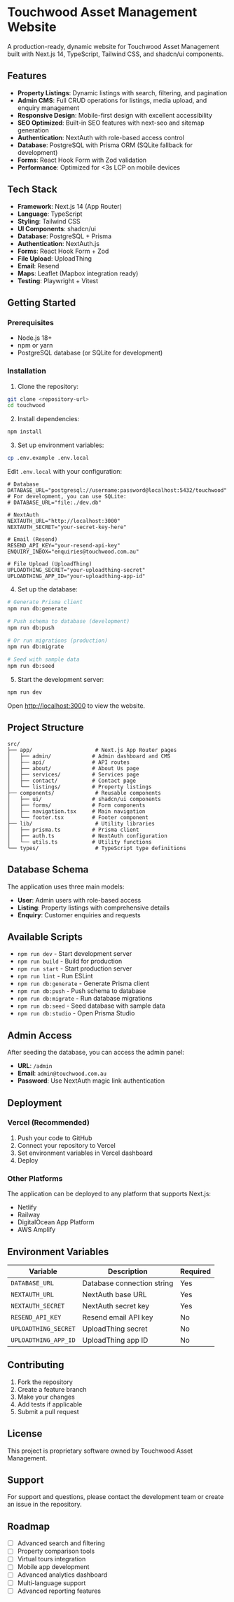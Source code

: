 # Touchwood Asset Management Website

A production-ready, dynamic website for Touchwood Asset Management built with Next.js 14, TypeScript, Tailwind CSS, and shadcn/ui components.

## Features

- **Property Listings**: Dynamic listings with search, filtering, and pagination
- **Admin CMS**: Full CRUD operations for listings, media upload, and enquiry management
- **Responsive Design**: Mobile-first design with excellent accessibility
- **SEO Optimized**: Built-in SEO features with next-seo and sitemap generation
- **Authentication**: NextAuth with role-based access control
- **Database**: PostgreSQL with Prisma ORM (SQLite fallback for development)
- **Forms**: React Hook Form with Zod validation
- **Performance**: Optimized for <3s LCP on mobile devices

## Tech Stack

- **Framework**: Next.js 14 (App Router)
- **Language**: TypeScript
- **Styling**: Tailwind CSS
- **UI Components**: shadcn/ui
- **Database**: PostgreSQL + Prisma
- **Authentication**: NextAuth.js
- **Forms**: React Hook Form + Zod
- **File Upload**: UploadThing
- **Email**: Resend
- **Maps**: Leaflet (Mapbox integration ready)
- **Testing**: Playwright + Vitest

## Getting Started

### Prerequisites

- Node.js 18+ 
- npm or yarn
- PostgreSQL database (or SQLite for development)

### Installation

1. Clone the repository:
```bash
git clone <repository-url>
cd touchwood
```

2. Install dependencies:
```bash
npm install
```

3. Set up environment variables:
```bash
cp .env.example .env.local
```

Edit `.env.local` with your configuration:
```env
# Database
DATABASE_URL="postgresql://username:password@localhost:5432/touchwood"
# For development, you can use SQLite:
# DATABASE_URL="file:./dev.db"

# NextAuth
NEXTAUTH_URL="http://localhost:3000"
NEXTAUTH_SECRET="your-secret-key-here"

# Email (Resend)
RESEND_API_KEY="your-resend-api-key"
ENQUIRY_INBOX="enquiries@touchwood.com.au"

# File Upload (UploadThing)
UPLOADTHING_SECRET="your-uploadthing-secret"
UPLOADTHING_APP_ID="your-uploadthing-app-id"
```

4. Set up the database:
```bash
# Generate Prisma client
npm run db:generate

# Push schema to database (development)
npm run db:push

# Or run migrations (production)
npm run db:migrate

# Seed with sample data
npm run db:seed
```

5. Start the development server:
```bash
npm run dev
```

Open [http://localhost:3000](http://localhost:3000) to view the website.

## Project Structure

```
src/
├── app/                    # Next.js App Router pages
│   ├── admin/             # Admin dashboard and CMS
│   ├── api/               # API routes
│   ├── about/             # About Us page
│   ├── services/          # Services page
│   ├── contact/           # Contact page
│   └── listings/          # Property listings
├── components/             # Reusable components
│   ├── ui/                # shadcn/ui components
│   ├── forms/             # Form components
│   ├── navigation.tsx     # Main navigation
│   └── footer.tsx         # Footer component
├── lib/                    # Utility libraries
│   ├── prisma.ts          # Prisma client
│   ├── auth.ts            # NextAuth configuration
│   └── utils.ts           # Utility functions
└── types/                  # TypeScript type definitions
```

## Database Schema

The application uses three main models:

- **User**: Admin users with role-based access
- **Listing**: Property listings with comprehensive details
- **Enquiry**: Customer enquiries and requests

## Available Scripts

- `npm run dev` - Start development server
- `npm run build` - Build for production
- `npm run start` - Start production server
- `npm run lint` - Run ESLint
- `npm run db:generate` - Generate Prisma client
- `npm run db:push` - Push schema to database
- `npm run db:migrate` - Run database migrations
- `npm run db:seed` - Seed database with sample data
- `npm run db:studio` - Open Prisma Studio

## Admin Access

After seeding the database, you can access the admin panel:

- **URL**: `/admin`
- **Email**: `admin@touchwood.com.au`
- **Password**: Use NextAuth magic link authentication

## Deployment

### Vercel (Recommended)

1. Push your code to GitHub
2. Connect your repository to Vercel
3. Set environment variables in Vercel dashboard
4. Deploy

### Other Platforms

The application can be deployed to any platform that supports Next.js:

- Netlify
- Railway
- DigitalOcean App Platform
- AWS Amplify

## Environment Variables

| Variable | Description | Required |
|----------|-------------|----------|
| `DATABASE_URL` | Database connection string | Yes |
| `NEXTAUTH_URL` | NextAuth base URL | Yes |
| `NEXTAUTH_SECRET` | NextAuth secret key | Yes |
| `RESEND_API_KEY` | Resend email API key | No |
| `UPLOADTHING_SECRET` | UploadThing secret | No |
| `UPLOADTHING_APP_ID` | UploadThing app ID | No |

## Contributing

1. Fork the repository
2. Create a feature branch
3. Make your changes
4. Add tests if applicable
5. Submit a pull request

## License

This project is proprietary software owned by Touchwood Asset Management.

## Support

For support and questions, please contact the development team or create an issue in the repository.

## Roadmap

- [ ] Advanced search and filtering
- [ ] Property comparison tools
- [ ] Virtual tours integration
- [ ] Mobile app development
- [ ] Advanced analytics dashboard
- [ ] Multi-language support
- [ ] Advanced reporting features
